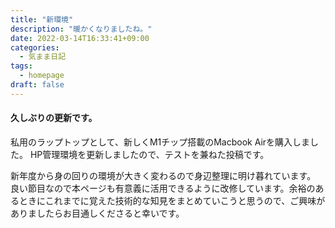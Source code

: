 ```yaml
---
title: "新環境"
description: "暖かくなりましたね。"
date: 2022-03-14T16:33:41+09:00
categories:
  - 気まま日記
tags:
  - homepage
draft: false
---
```


#### 久しぶりの更新です。

私用のラップトップとして、新しくM1チップ搭載のMacbook Airを購入しました。
HP管理環境を更新しましたので、テストを兼ねた投稿です。

<!--more-->

新年度から身の回りの環境が大きく変わるので身辺整理に明け暮れています。
良い節目なので本ページも有意義に活用できるように改修しています。余裕のあるときにこれまでに覚えた技術的な知見をまとめていこうと思うので、ご興味がありましたらお目通しくださると幸いです。